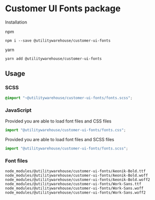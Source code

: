 # Customer UI Fonts package

Installation

npm

```shell
npm i --save @utilitywarehouse/customer-ui-fonts
```

yarn

```shell
yarn add @utilitywarehouse/customer-ui-fonts
```

## Usage

### SCSS

```scss
@import "~@utilitywarehouse/customer-ui-fonts/fonts.scss";
```

### JavaScript

Provided you are able to load font files and CSS files

```JavaScript
import "@utilitywarehouse/customer-ui-fonts/fonts.css";
```

Provided you are able to load font files and SCSS files

```JavaScript
import "@utilitywarehouse/customer-ui-fonts/fonts.scss";
```

### Font files

```shell
node_modules/@utilitywarehouse/customer-ui-fonts/Aeonik-Bold.ttf
node_modules/@utilitywarehouse/customer-ui-fonts/Aeonik-Bold.woff
node_modules/@utilitywarehouse/customer-ui-fonts/Aeonik-Bold.woff2
node_modules/@utilitywarehouse/customer-ui-fonts/Work-Sans.ttf
node_modules/@utilitywarehouse/customer-ui-fonts/Work-Sans.woff
node_modules/@utilitywarehouse/customer-ui-fonts/Work-Sans.woff2
```

